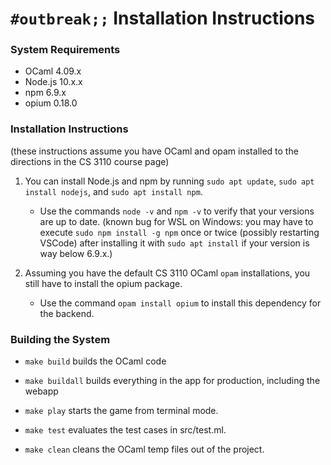 # `#outbreak;;` Installation Instructions

### System Requirements

- OCaml 4.09.x
- Node.js 10.x.x
- npm 6.9.x
- opium 0.18.0

### Installation Instructions

(these instructions assume you have OCaml and opam installed to the directions in the CS 3110 course page)

1. You can install Node.js and npm by running `sudo apt update`, `sudo apt install nodejs`,  and `sudo apt install npm`. 
    - Use the commands `node -v` and `npm -v` to verify that your versions are up to date. (known bug for WSL on Windows: you may have to execute `sudo npm install -g npm` once or twice (possibly restarting VSCode) after installing it with `sudo apt install` if your version is way below 6.9.x.)

2. Assuming you have the default CS 3110 OCaml `opam` installations, you still have to 
install the opium package. 
    - Use the command `opam install opium` to install this dependency for the backend.

### Building the System

- `make build` builds the OCaml code

- `make buildall` builds everything in the app for production, including the webapp

- `make play` starts the game from terminal mode.

- `make test` evaluates the test cases in src/test.ml.

- `make clean` cleans the OCaml temp files out of the project.